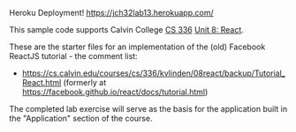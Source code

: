 
Heroku Deployment!
https://jch32lab13.herokuapp.com/

This sample code supports Calvin College
[CS 336](https://cs.calvin.edu/courses/cs/336/kvlinden)
[Unit 8: React](https://cs.calvin.edu/courses/cs/336/kvlinden/08react/index.html).

These are the starter files for an implementation of the (old) Facebook ReactJS tutorial -
the comment list:

- https://cs.calvin.edu/courses/cs/336/kvlinden/08react/backup/Tutorial_React.html
(formerly at https://facebook.github.io/react/docs/tutorial.html)

The completed lab exercise will serve as the basis for the application built in
the "Application" section of the course.

